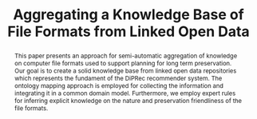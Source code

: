 ---
abstract: This paper presents an approach for semi-automatic aggregation of knowledge
  on computer file formats used to support planning for long term preservation. Our
  goal is to create a solid knowledge base from linked open data repositories which
  represents the fundament of the DiPRec recommender system. The ontology mapping
  approach is employed for collecting the information and integrating it in a common
  domain model. Furthermore, we employ expert rules for inferring explicit knowledge
  on the nature and preservation friendliness of the file formats.
creators:
- Graf, Roman
- Gordea, Sergiu
date: null
document_url: https://services.phaidra.univie.ac.at/api/object/o:293868/download
grand_parent: iPRES
institutions: []
keywords:
- ischool
- toronto
- canada
- linked data
- data repositories
- digital preservation
landing_page_url: https://phaidra.univie.ac.at/o:293868
language: eng
layout: publication
license: CC BY-NC-SA 3.0 AT
notes_url: null
parent: iPRES 2012
publication_type: poster
size: 730430
slides_url: null
source_name: iPRES
title: Aggregating a Knowledge Base of File Formats from Linked Open Data
year: 2012
---